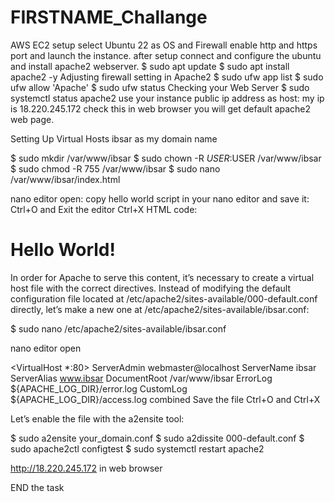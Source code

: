 # FIRSTNAME_Challange
AWS EC2 setup select Ubuntu 22 as OS and Firewall enable http and https port and launch the instance.
after setup connect and configure the ubuntu and install apache2 webserver.
$ sudo apt update
$ sudo apt install apache2 -y
Adjusting firewall setting in Apache2
$ sudo ufw app list
$ sudo ufw allow 'Apache'
$ sudo ufw status
Checking your Web Server
$ sudo systemctl status apache2
use your instance public ip address as host: my ip is 18.220.245.172 check this in web browser you will get default apache2 web page.

Setting Up Virtual Hosts
ibsar as my domain name

$ sudo mkdir /var/www/ibsar
$ sudo chown -R $USER:$USER /var/www/ibsar
$ sudo chmod -R 755 /var/www/ibsar
$ sudo nano /var/www/ibsar/index.html

nano editor open: copy hello world script in your nano editor and save it: Ctrl+O and Exit the editor Ctrl+X
HTML code:
<html> <head> <title>Hello World</title> </head> <body> <h1>Hello World!</h1> </body> </html>

In order for Apache to serve this content, it’s necessary to create a virtual host file with the correct directives. Instead of modifying the default configuration file located at /etc/apache2/sites-available/000-default.conf directly, let’s make a new one at /etc/apache2/sites-available/ibsar.conf:

$ sudo nano /etc/apache2/sites-available/ibsar.conf

nano editor open

<VirtualHost *:80>
    ServerAdmin webmaster@localhost
    ServerName ibsar
    ServerAlias www.ibsar
    DocumentRoot /var/www/ibsar
    ErrorLog ${APACHE_LOG_DIR}/error.log
    CustomLog ${APACHE_LOG_DIR}/access.log combined
</VirtualHost>
Save the file Ctrl+O and Ctrl+X

Let’s enable the file with the a2ensite tool:

$ sudo a2ensite your_domain.conf
$ sudo a2dissite 000-default.conf
$ sudo apache2ctl configtest
$ sudo systemctl restart apache2

http://18.220.245.172   in web browser

END the task

